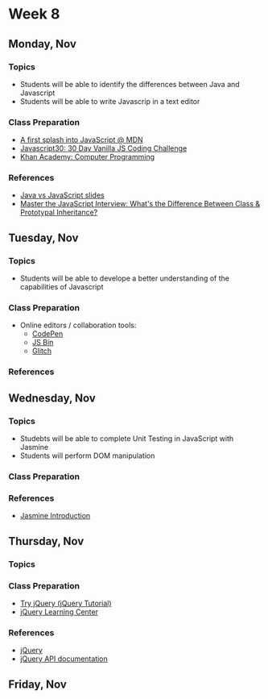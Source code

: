 # Week 8

## Monday, Nov 

### Topics

- Students will be able to identify the differences between Java and Javascript
- Students will be able to write Javascrip in a text editor

### Class Preparation

- [A first splash into JavaScript @ MDN](https://developer.mozilla.org/en-US/docs/Learn/JavaScript/First_steps/A_first_splash)
- [Javascript30: 30 Day Vanilla JS Coding Challenge](https://javascript30.com/)
- [Khan Academy: Computer Programming](https://www.khanacademy.org/computing/computer-programming/programming)

### References

- [Java vs JavaScript slides](https://wecancodeit.github.io/java-slides/web/java-vs-javascript/)
- [Master the JavaScript Interview: What's the Difference Between Class & Prototypal Inheritance?](https://medium.com/javascript-scene/master-the-javascript-interview-what-s-the-difference-between-class-prototypal-inheritance-e4cd0a7562e9)


## Tuesday, Nov 

### Topics

- Students will be able to develope a better understanding of the capabilities of Javascript

### Class Preparation

- Online editors / collaboration tools:
	- [CodePen](https://codepen.io)
	- [JS Bin](https://jsbin.com)
	- [Glitch](https://glitch.com/)

### References


## Wednesday, Nov 

### Topics

- Studebts will be able to complete Unit Testing in JavaScript with Jasmine
- Students will perform DOM manipulation

### Class Preparation

### References

- [Jasmine Introduction](https://jasmine.github.io/2.0/introduction.html)

## Thursday, Nov 

### Topics

### Class Preparation

- [Try jQuery (jQuery Tutorial)](http://try.jquery.com/)
- [jQuery Learning Center](http://learn.jquery.com/)

### References

- [jQuery](https://jquery.com/)
- [jQuery API documentation](http://api.jquery.com/)

## Friday, Nov 


